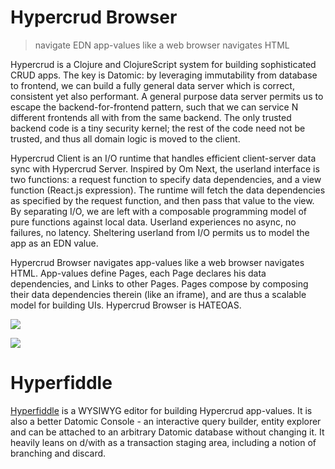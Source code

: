 # Hypercrud Browser

> navigate EDN app-values like a web browser navigates HTML

Hypercrud is a Clojure and ClojureScript system for building sophisticated CRUD apps. The key is Datomic: by leveraging immutability from database to frontend, we can build a fully general data server which is correct, consistent yet also performant. A general purpose data server permits us to escape the backend-for-frontend pattern, such that we can service N different frontends all with from the same backend. The only trusted backend code is a tiny security kernel; the rest of the code need not be trusted, and thus all domain logic is moved to the client.

Hypercrud Client is an I/O runtime that handles efficient client-server data sync with Hypercrud Server. Inspired by Om Next, the userland interface is two functions: a request function to specify data dependencies, and a view function (React.js expression). The runtime will fetch the data dependencies as specified by the request function, and then pass that value to the view. By separating I/O, we are left with a composable programming model of pure functions against local data. Userland experiences no async, no failures, no latency. Sheltering userland from I/O permits us to model the app as an EDN value.

Hypercrud Browser navigates app-values like a web browser navigates HTML. App-values define Pages, each Page declares his data dependencies, and Links to other Pages. Pages compose by composing their data dependencies therein (like an iframe), and are thus a scalable model for building UIs. Hypercrud Browser is HATEOAS.

![](http://i.imgur.com/4mKpHhw.png)

![](http://i.imgur.com/lhGmOqX.png)

# Hyperfiddle

[Hyperfiddle](http://hyperfiddle.net/) is a WYSIWYG editor for building Hypercrud app-values. It is also a better Datomic Console - an interactive query builder, entity explorer and can be attached to an arbitrary Datomic database without changing it. It heavily leans on d/with as a transaction staging area, including a notion of branching and discard.

